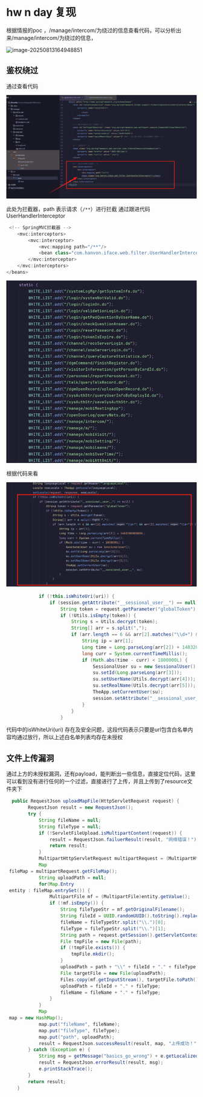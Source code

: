 # hw  n day 复现

根据情报的poc ，/manage/intercom/为绕过的信息查看代码，可以分析出来/manage/intercom/为绕过的信息，

![image-20250813164948851](C:\Users\admin\AppData\Roaming\Typora\typora-user-images\image-20250813164948851.png)

## 鉴权绕过

通过查看代码

![1](https://raw.githubusercontent.com/cvi-Qing/code-anylance/refs/heads/main/anylance/jpg/image-20250813155435436.png)

此处为拦截器，path 表示请求（`/**`）进行拦截 通过跟进代码UserHandlerInterceptor

````java
 <!-- SpringMVC拦截器 -->
    <mvc:interceptors>
        <mvc:interceptor>
            <mvc:mapping path="/**"/>
            <bean class="com.hanvon.iface.web.filter.UserHandlerInterceptor"></bean>
        </mvc:interceptor>
    </mvc:interceptors>
</beans>
````

![2](https://raw.githubusercontent.com/cvi-Qing/code-anylance/refs/heads/main/anylance/jpg/image-20250813160207090.png)

根据代码来看

![image-20250813161914909](https://github.com/cvi-Qing/code-anylance/blob/main/anylance/jpg/image-20250813161914909.png?raw=true)

````java
            if (!this.isWhiteUri(uri)) {
                if (session.getAttribute("__sessional_user__") == null) {
                    String token = request.getParameter("globalToken");
                    if (!Utils.isEmpty(token)) {
                        String s = Utils.decrypt(token);
                        String[] arr = s.split(",");
                        if (arr.length == 6 && arr[2].matches("\\d+") && arr[3].matches("\\d+")) {
                            String ip = arr[1];
                            Long time = Long.parseLong(arr[2]) + 1483200000000L;
                            long curr = System.currentTimeMillis();
                            if (Math.abs(time - curr) < 1800000L) {
                                SessionalUser su = new SessionalUser();
                                su.setId(Long.parseLong(arr[3]));
                                su.setUserName(Utils.decrypt(arr[4]));
                                su.setRealName(Utils.decrypt(arr[5]));
                                TheApp.setCurrentUser(su);
                                session.setAttribute("__sessional_user__", su);
                            }
                        }
                    }
````

代码中的isWhiteUri(uri) 存在及安全问题，这段代码表示只要是url包含白名单内容均通过放行，所以上述白名单列表均存在未授权

## 文件上传漏洞

通过上方的未授权漏洞，还有payload，能判断出一些信息，直接定位代码，这里可以看到没有进行任何的一个过滤，直接进行了上传，并且上传到了resource文件夹下

````java
  public RequestJson uploadMapFile(HttpServletRequest request) {
        RequestJson result = new RequestJson();
        try {
            String fileName = null;
            String fileType = null;
            if (!ServletFileUpload.isMultipartContent(request)) {
                result = RequestJson.failuerResult(result, "网络错误！");
                return result;
            }
            MultipartHttpServletRequest multipartRequest = (MultipartHttpServletRequest)request;
            Map
 fileMap = multipartRequest.getFileMap();
            String uploadPath = null;
            for(Map.Entry
 entity : fileMap.entrySet()) {
                MultipartFile mf = (MultipartFile)entity.getValue();
                if (!mf.isEmpty()) {
                    String fileTypeStr = mf.getOriginalFilename();
                    String fileId = UUID.randomUUID().toString().replace("-", "");
                    fileName = fileTypeStr.split("\\.")[0];
                    fileType = fileTypeStr.split("\\.")[1];
                    String path = request.getSession().getServletContext().getRealPath("/resource");
                    File tmpFile = new File(path);
                    if (!tmpFile.exists()) {
                        tmpFile.mkdir();
                    }
                    uploadPath = path + "\\" + fileId + "." + fileType;
                    File targetFile = new File(uploadPath);
                    Files.copy(mf.getInputStream(), targetFile.toPath(), new CopyOption[]{StandardCopyOption.REPLACE_EXISTING});
                    uploadPath = fileId + "." + fileType;
                    fileName = fileName + "." + fileType;
                }
            }
            Map
 map = new HashMap();
            map.put("fileName", fileName);
            map.put("fileType", fileType);
            map.put("path", uploadPath);
            result = RequestJson.successResult(result, map, "上传成功！");
        } catch (Exception e) {
            String msg = getMessage("basics_go_wrong") + e.getLocalizedMessage();
            result = RequestJson.errorResult(result, msg);
            e.printStackTrace();
        }
        return result;
    }
````

